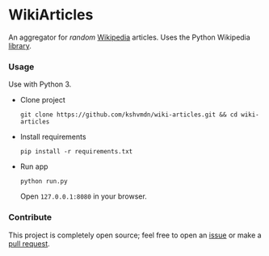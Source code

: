# WikiArticles
An aggregator for _random_ [Wikipedia](http://wikipedia.org) articles. Uses the Python Wikipedia [library](https://wikipedia.readthedocs.org/en/latest/).

### Usage

Use with Python 3.

+ Clone project

  ```
  git clone https://github.com/kshvmdn/wiki-articles.git && cd wiki-articles
  ```
  
+ Install requirements
  
  ```
  pip install -r requirements.txt
  ```

+ Run app

  ```
  python run.py
  ```
  
  Open `127.0.0.1:8080` in your browser.

### Contribute

This project is completely open source; feel free to open an [issue](https://github.com/kshvmdn/wiki-articles/issues) or make a [pull request](https://github.com/kshvmdn/wiki-articles/pulls).
